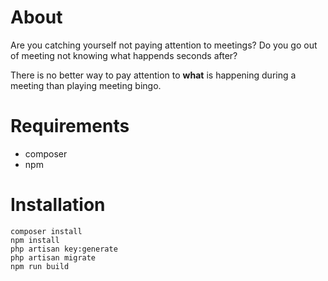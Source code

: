 # About

Are you catching yourself not paying attention to meetings? Do you go out of meeting not knowing what happends seconds after?

There is no better way to pay attention to **what** is happening during a meeting than playing meeting bingo.

# Requirements
- composer
- npm

# Installation

```
composer install
npm install
php artisan key:generate
php artisan migrate
npm run build
```

